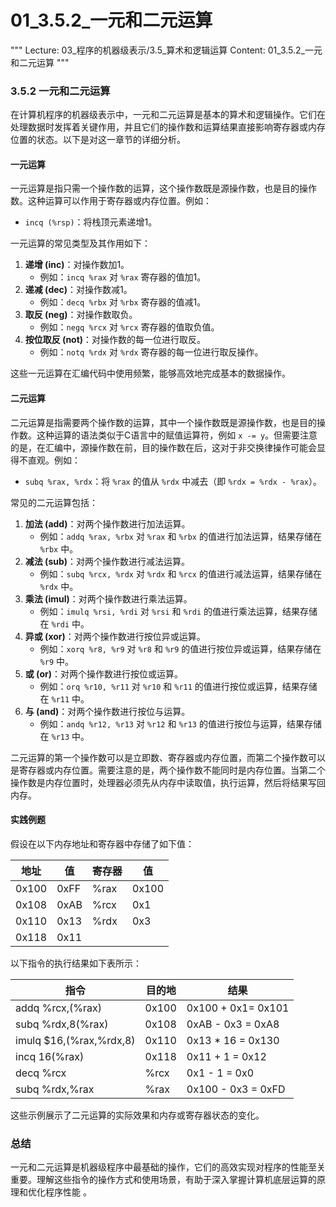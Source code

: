 # 01_3.5.2_一元和二元运算

"""
Lecture: 03_程序的机器级表示/3.5_算术和逻辑运算
Content: 01_3.5.2_一元和二元运算
"""

### 3.5.2 一元和二元运算

在计算机程序的机器级表示中，一元和二元运算是基本的算术和逻辑操作。它们在处理数据时发挥着关键作用，并且它们的操作数和运算结果直接影响寄存器或内存位置的状态。以下是对这一章节的详细分析。

#### 一元运算

一元运算是指只需一个操作数的运算，这个操作数既是源操作数，也是目的操作数。这种运算可以作用于寄存器或内存位置。例如：
- `incq (%rsp)`：将栈顶元素递增1。

一元运算的常见类型及其作用如下：
1. **递增 (inc)**：对操作数加1。
   - 例如：`incq %rax` 对 `%rax` 寄存器的值加1。
2. **递减 (dec)**：对操作数减1。
   - 例如：`decq %rbx` 对 `%rbx` 寄存器的值减1。
3. **取反 (neg)**：对操作数取负。
   - 例如：`negq %rcx` 对 `%rcx` 寄存器的值取负值。
4. **按位取反 (not)**：对操作数的每一位进行取反。
   - 例如：`notq %rdx` 对 `%rdx` 寄存器的每一位进行取反操作。

这些一元运算在汇编代码中使用频繁，能够高效地完成基本的数据操作。

#### 二元运算

二元运算是指需要两个操作数的运算，其中一个操作数既是源操作数，也是目的操作数。这种运算的语法类似于C语言中的赋值运算符，例如 `x -= y`。但需要注意的是，在汇编中，源操作数在前，目的操作数在后，这对于非交换律操作可能会显得不直观。例如：
- `subq %rax, %rdx`：将 `%rax` 的值从 `%rdx` 中减去（即 `%rdx = %rdx - %rax`）。

常见的二元运算包括：
1. **加法 (add)**：对两个操作数进行加法运算。
   - 例如：`addq %rax, %rbx` 对 `%rax` 和 `%rbx` 的值进行加法运算，结果存储在 `%rbx` 中。
2. **减法 (sub)**：对两个操作数进行减法运算。
   - 例如：`subq %rcx, %rdx` 对 `%rdx` 和 `%rcx` 的值进行减法运算，结果存储在 `%rdx` 中。
3. **乘法 (imul)**：对两个操作数进行乘法运算。
   - 例如：`imulq %rsi, %rdi` 对 `%rsi` 和 `%rdi` 的值进行乘法运算，结果存储在 `%rdi` 中。
4. **异或 (xor)**：对两个操作数进行按位异或运算。
   - 例如：`xorq %r8, %r9` 对 `%r8` 和 `%r9` 的值进行按位异或运算，结果存储在 `%r9` 中。
5. **或 (or)**：对两个操作数进行按位或运算。
   - 例如：`orq %r10, %r11` 对 `%r10` 和 `%r11` 的值进行按位或运算，结果存储在 `%r11` 中。
6. **与 (and)**：对两个操作数进行按位与运算。
   - 例如：`andq %r12, %r13` 对 `%r12` 和 `%r13` 的值进行按位与运算，结果存储在 `%r13` 中。

二元运算的第一个操作数可以是立即数、寄存器或内存位置，而第二个操作数可以是寄存器或内存位置。需要注意的是，两个操作数不能同时是内存位置。当第二个操作数是内存位置时，处理器必须先从内存中读取值，执行运算，然后将结果写回内存。

#### 实践例题

假设在以下内存地址和寄存器中存储了如下值：

| 地址      | 值    | 寄存器 | 值   |
| -------- | ----- | ------ | ---- |
| 0x100    | 0xFF  | %rax   | 0x100|
| 0x108    | 0xAB  | %rcx   | 0x1  |
| 0x110    | 0x13  | %rdx   | 0x3  |
| 0x118    | 0x11  |        |      |

以下指令的执行结果如下表所示：

| 指令                   | 目的地           | 结果       |
| --------------------- | --------------- | ---------- |
| addq %rcx,(%rax)      | 0x100           | 0x100 + 0x1= 0x101 |
| subq %rdx,8(%rax)     | 0x108           | 0xAB - 0x3 = 0xA8 |
| imulq $16,(%rax,%rdx,8)| 0x110           | 0x13 * 16 = 0x130|
| incq 16(%rax)         | 0x118           | 0x11 + 1 = 0x12 |
| decq %rcx             | %rcx            | 0x1 - 1 = 0x0 |
| subq %rdx,%rax        | %rax            | 0x100 - 0x3 = 0xFD|

这些示例展示了二元运算的实际效果和内存或寄存器状态的变化。

### 总结

一元和二元运算是机器级程序中最基础的操作，它们的高效实现对程序的性能至关重要。理解这些指令的操作方式和使用场景，有助于深入掌握计算机底层运算的原理和优化程序性能   。